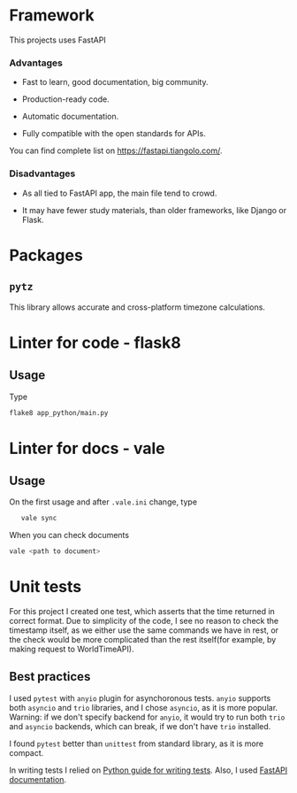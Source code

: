 # Framework
This projects uses FastAPI

### Advantages

- Fast to learn, good documentation, big community.

- Production-ready code.

- Automatic documentation.

- Fully compatible with the open standards for APIs.

You can find complete list on https://fastapi.tiangolo.com/.

### Disadvantages

- As all tied to FastAPI app, the main file
tend to crowd.

- It may have fewer study materials, than older frameworks, like Django
or Flask.

# Packages

## `pytz`

This library allows accurate and cross-platform timezone calculations. 

# Linter for code - flask8

## Usage

Type

   ```bash
   flake8 app_python/main.py
   ```

# Linter for docs - vale

## Usage

On the first usage and after `.vale.ini` change,
type

```bash
   vale sync
   ```

When you can check documents

   ```bash
   vale <path to document>
   ```

# Unit tests

For this project I created one test, which asserts that the
time returned in correct format. Due to simplicity of the code, I 
see no reason to check the timestamp itself, as we either use
the same commands we have in rest, or the check would be more
complicated than the rest itself(for example, by making request to
WorldTimeAPI).

## Best practices

I used `pytest` with `anyio` plugin for asynchoronous tests. `anyio`
supports both `asyncio` and `trio` libraries, and I chose `asyncio`,
as it is more popular. Warning: if we don't specify backend for
`anyio`, it would try to run both `trio` and `asyncio` backends, which
can break, if we don't have `trio` installed.

I found `pytest` better than `unittest` from standard library, as
it is more compact.

In writing tests I relied on [Python guide for writing tests](https://docs.python-guide.org/writing/tests/).
Also, I used [FastAPI documentation](https://fastapi.tiangolo.com/advanced/async-tests/).


